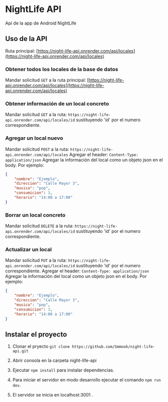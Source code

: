 # NightLife API

Api de la app de Android NightLife

## Uso de la API

Ruta principal: [https://night-life-api.onrender.com/api/locales](https://night-life-api.onrender.com/api/locales)

### Obtener todos los locales de la base de datos

Mandar solicitud `GET` a la ruta principal: [https://night-life-api.onrender.com/api/locales](https://night-life-api.onrender.com/api/locales)

### Obtener información de un local concreto

Mandar solicitud `GET` a la ruta: `https://night-life-api.onrender.com/api/locales/id` sustituyendo 'id' por el numero correspondiente.

### Agregar un local nuevo

Mandar solicitud `POST` a la ruta: `https://night-life-api.onrender.com/api/locales`
Agregar el header: `Content-Type: application/json`
Agregar la información del local como un objeto json en el body. Por ejemplo:
```json
{
    "nombre": "Ejemplo",
    "direccion": "Calle Mayor 3",
    "musica": "pop",
    "consumicion": 3,
    "horario": "14:00 a 17:00"
}
```

### Borrar un local concreto

Mandar solicitud `DELETE` a la ruta: `https://night-life-api.onrender.com/api/locales/id` sustituyendo 'id' por el numero correspondiente.

### Actualizar un local

Mandar solicitud `PUT` a la ruta: `https://night-life-api.onrender.com/api/locales/id` sustituyendo 'id' por el numero correspondiente.
Agregar el header: `Content-Type: application/json`
Agregar la información del local como un objeto json en el body. Por ejemplo:
```json
{
    "nombre": "Ejemplo",
    "direccion": "Calle Mayor 3",
    "musica": "pop",
    "consumicion": 3,
    "horario": "14:00 a 17:00"
}
```

## Instalar el proyecto

1. Clonar el pryecto `git clone https://github.com/Smmook/night-life-api.git`

2. Abrir consola en la carpeta night-life-api

3. Ejecutar `npm install` para instalar dependencias.

4. Para iniciar el servidor en modo desarrollo ejecutar el comando `npm run dev`.

5. El servidor se inicia en localhost:3001 .